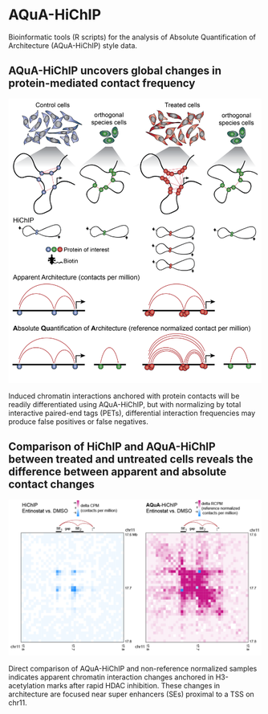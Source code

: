 # AQuA-HiChIP
Bioinformatic tools (R scripts) for the analysis of Absolute Quantification of Architecture (AQuA-HiChIP) style data.


## AQuA-HiChIP uncovers global changes in protein-mediated contact frequency
![image](https://github.com/GryderArt/AQuA-HiChIP/raw/master/AQuA_Figure1Artboard%201%404x.png)

Induced chromatin interactions anchored with protein contacts will be readily differentiated using AQuA-HiChIP, but with normalizing by total interactive paired-end tags (PETs), differential interaction frequencies may produce false positives or false negatives. 




## Comparison of HiChIP and AQuA-HiChIP between treated and untreated cells reveals the difference between apparent and absolute contact changes
<img src="https://github.com/GryderArt/AQuA-HiChIP/raw/master/Fig2-AQuA_norm_deltaMYOD1Artboard%201.png"/>

Direct comparison of AQuA-HiChIP and non-reference normalized samples indicates apparent chromatin interaction changes anchored in H3-acetylation marks after rapid HDAC inhibition. These changes in architecture are focused near super enhancers (SEs) proximal to a TSS on chr11.  



